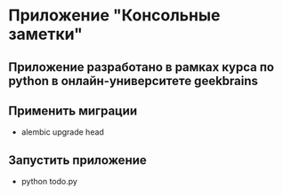 # Приложение "Консольные заметки"

## Приложение разработано в рамках курса по python в онлайн-университете geekbrains

## Применить миграции
  * alembic upgrade head
## Запустить приложение 
  * python todo.py